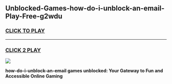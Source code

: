 
## Unblocked-Games-how-do-i-unblock-an-email-Play-Free-g2wdu
<h3>
<a href="https://premium76.site?title=how-do-i-unblock-an-email&ref=12A">CLICK TO PLAY</a></h3>
<hr>

<h3>
<a href="https://premium76.site?title=how-do-i-unblock-an-email&ref=12A">CLICK 2 PLAY</a>
  
</h3>

<a href="https://premium76.site?title=how-do-i-unblock-an-email&ref=12A"><img src="https://clearcache.store/games.png"></a>


**how-do-i-unblock-an-email games unblocked: Your Gateway to Fun and Accessible Online Gaming**
